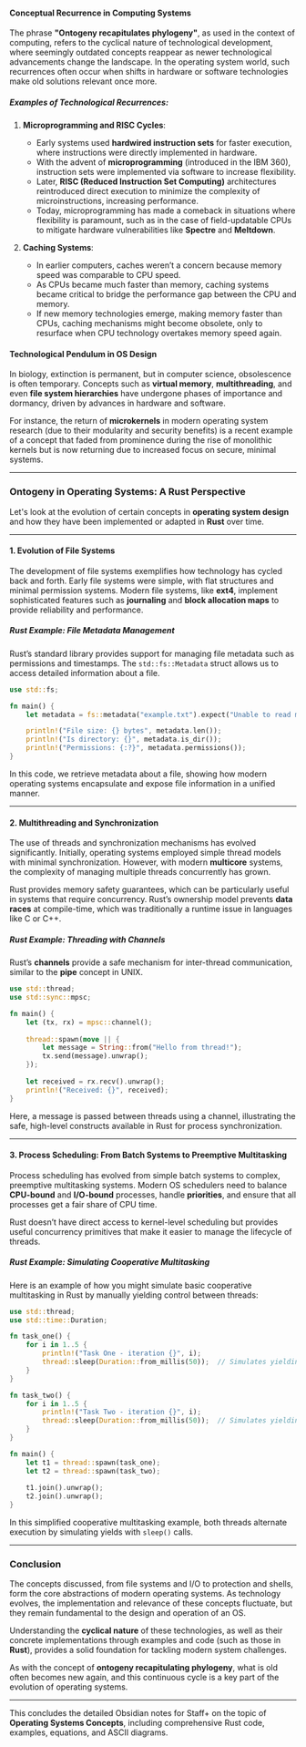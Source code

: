 #### **Conceptual Recurrence in Computing Systems**

The phrase **"Ontogeny recapitulates phylogeny"**, as used in the context of computing, refers to the cyclical nature of technological development, where seemingly outdated concepts reappear as newer technological advancements change the landscape. In the operating system world, such recurrences often occur when shifts in hardware or software technologies make old solutions relevant once more.

##### **Examples of Technological Recurrences:**

1. **Microprogramming and RISC Cycles**:
   - Early systems used **hardwired instruction sets** for faster execution, where instructions were directly implemented in hardware.
   - With the advent of **microprogramming** (introduced in the IBM 360), instruction sets were implemented via software to increase flexibility.
   - Later, **RISC (Reduced Instruction Set Computing)** architectures reintroduced direct execution to minimize the complexity of microinstructions, increasing performance.
   - Today, microprogramming has made a comeback in situations where flexibility is paramount, such as in the case of field-updatable CPUs to mitigate hardware vulnerabilities like **Spectre** and **Meltdown**.

2. **Caching Systems**:
   - In earlier computers, caches weren’t a concern because memory speed was comparable to CPU speed.
   - As CPUs became much faster than memory, caching systems became critical to bridge the performance gap between the CPU and memory.
   - If new memory technologies emerge, making memory faster than CPUs, caching mechanisms might become obsolete, only to resurface when CPU technology overtakes memory speed again.

#### **Technological Pendulum in OS Design**

In biology, extinction is permanent, but in computer science, obsolescence is often temporary. Concepts such as **virtual memory**, **multithreading**, and even **file system hierarchies** have undergone phases of importance and dormancy, driven by advances in hardware and software.

For instance, the return of **microkernels** in modern operating system research (due to their modularity and security benefits) is a recent example of a concept that faded from prominence during the rise of monolithic kernels but is now returning due to increased focus on secure, minimal systems.

---

### **Ontogeny in Operating Systems: A Rust Perspective**

Let's look at the evolution of certain concepts in **operating system design** and how they have been implemented or adapted in **Rust** over time.

---

#### **1. Evolution of File Systems**

The development of file systems exemplifies how technology has cycled back and forth. Early file systems were simple, with flat structures and minimal permission systems. Modern file systems, like **ext4**, implement sophisticated features such as **journaling** and **block allocation maps** to provide reliability and performance.

##### **Rust Example: File Metadata Management**
Rust’s standard library provides support for managing file metadata such as permissions and timestamps. The `std::fs::Metadata` struct allows us to access detailed information about a file.

```rust
use std::fs;

fn main() {
    let metadata = fs::metadata("example.txt").expect("Unable to read metadata");

    println!("File size: {} bytes", metadata.len());
    println!("Is directory: {}", metadata.is_dir());
    println!("Permissions: {:?}", metadata.permissions());
}
```

In this code, we retrieve metadata about a file, showing how modern operating systems encapsulate and expose file information in a unified manner.

---

#### **2. Multithreading and Synchronization**

The use of threads and synchronization mechanisms has evolved significantly. Initially, operating systems employed simple thread models with minimal synchronization. However, with modern **multicore** systems, the complexity of managing multiple threads concurrently has grown.

Rust provides memory safety guarantees, which can be particularly useful in systems that require concurrency. Rust’s ownership model prevents **data races** at compile-time, which was traditionally a runtime issue in languages like C or C++.

##### **Rust Example: Threading with Channels**
Rust’s **channels** provide a safe mechanism for inter-thread communication, similar to the **pipe** concept in UNIX.

```rust
use std::thread;
use std::sync::mpsc;

fn main() {
    let (tx, rx) = mpsc::channel();
    
    thread::spawn(move || {
        let message = String::from("Hello from thread!");
        tx.send(message).unwrap();
    });
    
    let received = rx.recv().unwrap();
    println!("Received: {}", received);
}
```

Here, a message is passed between threads using a channel, illustrating the safe, high-level constructs available in Rust for process synchronization.

---

#### **3. Process Scheduling: From Batch Systems to Preemptive Multitasking**

Process scheduling has evolved from simple batch systems to complex, preemptive multitasking systems. Modern OS schedulers need to balance **CPU-bound** and **I/O-bound** processes, handle **priorities**, and ensure that all processes get a fair share of CPU time.

Rust doesn’t have direct access to kernel-level scheduling but provides useful concurrency primitives that make it easier to manage the lifecycle of threads.

##### **Rust Example: Simulating Cooperative Multitasking**

Here is an example of how you might simulate basic cooperative multitasking in Rust by manually yielding control between threads:

```rust
use std::thread;
use std::time::Duration;

fn task_one() {
    for i in 1..5 {
        println!("Task One - iteration {}", i);
        thread::sleep(Duration::from_millis(50));  // Simulates yielding
    }
}

fn task_two() {
    for i in 1..5 {
        println!("Task Two - iteration {}", i);
        thread::sleep(Duration::from_millis(50));  // Simulates yielding
    }
}

fn main() {
    let t1 = thread::spawn(task_one);
    let t2 = thread::spawn(task_two);
    
    t1.join().unwrap();
    t2.join().unwrap();
}
```

In this simplified cooperative multitasking example, both threads alternate execution by simulating yields with `sleep()` calls.

---

### **Conclusion**
The concepts discussed, from file systems and I/O to protection and shells, form the core abstractions of modern operating systems. As technology evolves, the implementation and relevance of these concepts fluctuate, but they remain fundamental to the design and operation of an OS.

Understanding the **cyclical nature** of these technologies, as well as their concrete implementations through examples and code (such as those in **Rust**), provides a solid foundation for tackling modern system challenges.

As with the concept of **ontogeny recapitulating phylogeny**, what is old often becomes new again, and this continuous cycle is a key part of the evolution of operating systems.

---

This concludes the detailed Obsidian notes for Staff+ on the topic of **Operating Systems Concepts**, including comprehensive Rust code, examples, equations, and ASCII diagrams.